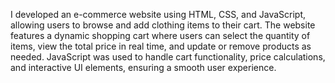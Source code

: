 I developed an e-commerce website using HTML, CSS, and JavaScript, allowing users to browse and add clothing items to their cart. The website features a dynamic shopping cart where users can select the quantity of items, view the total price in real time, and update or remove products as needed. JavaScript was used to handle cart functionality, price calculations, and interactive UI elements, ensuring a smooth user experience.
